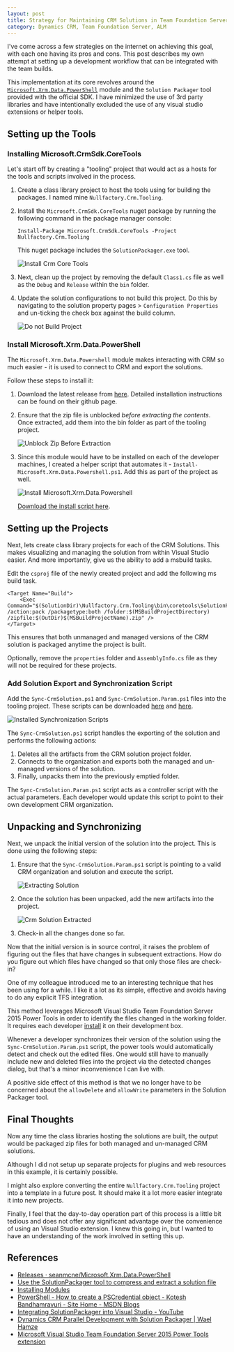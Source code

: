 ```yaml
---
layout: post
title: Strategy for Maintaining CRM Solutions in Team Foundation Server using Microsoft.Xrm.Data.PowerShell
category: Dynamics CRM, Team Foundation Server, ALM
---
```


I've come across a few strategies on the internet on achieving this goal, with each one having its pros and cons. This post describes my own attempt at setting up a development workflow that can be integrated with the team builds.

This implementation at its core revolves around the [`Microsoft.Xrm.Data.PowerShell`](https://github.com/seanmcne/Microsoft.Xrm.Data.PowerShell) module and the `Solution Packager` tool provided with the official SDK. I have minimized the use of 3rd party libraries and have intentionally excluded the use of any visual studio extensions or helper tools.

## Setting up the Tools

### Installing Microsoft.CrmSdk.CoreTools

Let's start off by creating a "tooling" project that would act as a hosts for the tools and scripts involved in the process.

1. Create a class library project to host the tools using for building the packages. I named mine `Nullfactory.Crm.Tooling`.
2. Install the `Microsoft.CrmSdk.CoreTools` nuget package by running the following command in the package manager console: 
	
	`Install-Package Microsoft.CrmSdk.CoreTools -Project Nullfactory.Crm.Tooling`

	This nuget package includes the `SolutionPackager.exe` tool.

	![Install Crm Core Tools](/images/posts/CrmDataPowershell/10_InstallCoreTools.png)

3. Next, clean up the project by removing the default `Class1.cs` file as well as the `Debug` and `Release` within the `bin` folder.
3. Update the solution configurations to not build this project. Do this by navigating to the solution property pages > `Configuration Properties` and un-ticking the check box against the build column.

	![Do not Build Project](/images/posts/CrmDataPowershell/20_DontBuild.png)

<!--excerpt-->

### Install Microsoft.Xrm.Data.PowerShell

The `Microsoft.Xrm.Data.Powershell` module makes interacting with CRM so much easier - it is used to connect to CRM and export the solutions. 

Follow these steps to install it:

1. Download the latest release from [here](https://github.com/seanmcne/Microsoft.Xrm.Data.PowerShell/releases/). Detailed installation instructions can be found on their github page. 
2. Ensure that the zip file is unblocked *before extracting the contents*. Once extracted, add them into the bin folder as part of the tooling project.

	![Unblock Zip Before Extraction](/images/posts/CrmDataPowershell/30_UnblockZip.png)
 
3. Since this module would have to be installed on each of the developer machines, I created a helper script that automates it - `Install-Microsoft.Xrm.Data.Powershell.ps1`. Add this as part of the project as well. 

	![Install Microsoft.Xrm.Data.Powershell](/images/posts/CrmDataPowershell/40_InstallPowershell.png)

	[Download the install script here](https://github.com/shanec-/Crm-PowershellBuildDemo/blob/master/src/Nullfactory.Crm.Tooling/bin/Install-Microsoft.Xrm.Data.Powershell.ps1).

## Setting up the Projects

Next, lets create class library projects for each of the CRM Solutions. This makes visualizing and managing the solution from within Visual Studio easier. And more importantly, give us the ability to add a msbuild tasks.

Edit the `csproj` file of the newly created project and add the following ms build task. 

	<Target Name="Build">
		<Exec Command="$(SolutionDir)\Nullfactory.Crm.Tooling\bin\coretools\SolutionPackager.exe /action:pack /packagetype:both /folder:$(MSBuildProjectDirectory) /zipfile:$(OutDir)$(MSBuildProjectName).zip" />
	</Target>

This ensures that both unmanaged and managed versions of the CRM solution is packaged anytime the project is built. 

Optionally, remove the `properties` folder and `AssemblyInfo.cs` file as they will not be required for these projects.

### Add Solution Export and Synchronization Script

Add the `Sync-CrmSolution.ps1` and `Sync-CrmSolution.Param.ps1` files into the tooling project. These scripts can be downloaded [here](https://github.com/shanec-/Crm-PowershellBuildDemo/blob/master/src/Nullfactory.Crm.Tooling/bin/Sync-CrmSolution.ps1) and [here](https://github.com/shanec-/Crm-PowershellBuildDemo/blob/master/src/Nullfactory.Crm.Tooling/bin/Sync-CrmSolution.Param.ps1).

![Installed Synchronization Scripts](/images/posts/CrmDataPowershell/60_SyncScriptsInstalled.png)

The `Sync-CrmSolution.ps1` script handles the exporting of the solution and performs the following actions:
 
 1. Deletes all the artifacts from the CRM solution project folder.
 2. Connects to the organization and exports both the managed and un-managed versions of the solution.
 3. Finally, unpacks them into the previously emptied folder.

The `Sync-CrmSolution.Param.ps1` script acts as a controller script with the actual parameters. Each developer would update this script to point to their own development CRM organization.

## Unpacking and Synchronizing 

Next, we unpack the initial version of the solution into the project. This is done using the following steps: 

1. Ensure that the `Sync-CrmSolution.Param.ps1` script is pointing to a valid CRM organization and solution and execute the script.

	![Extracting Solution](/images/posts/CrmDataPowershell/50_ExtractingSolution.png)
 
2. Once the solution has been unpacked, add the new artifacts into the project.
	
	![Crm Solution Extracted](/images/posts/CrmDataPowershell/70_SolutionExtracted.png)

3. Check-in all the changes done so far.

Now that the initial version is in source control, it raises the problem of figuring out the files that have changes in subsequent extractions. How do you figure out which files have changed so that only those files are check-in?

One of my colleague introduced me to an interesting technique that hes been using for a while. I like it a lot as its simple, effective and avoids having to do any explicit TFS integration.   

This method leverages Microsoft Visual Studio Team Foundation Server 2015 Power Tools in order to identify the files changed in the working folder. It requires each developer [install](https://visualstudiogallery.msdn.microsoft.com/898a828a-af00-42c6-bbb2-530dc7b8f2e1) it on their development box.

Whenever a developer synchronizes their version of the solution using the `Sync-CrmSolution.Param.ps1` script, the power tools would automatically detect and check out the edited files. One would still have to manually include new and deleted files into the project via the detected changes dialog, but that's a minor inconvenience I can live with. 

A positive side effect of this method is that we no longer have to be concerned about the `allowDelete` and `allowWrite` parameters in the Solution Packager tool.

## Final Thoughts

Now any time the class libraries hosting the solutions are built, the output would be packaged zip files for both managed and un-managed CRM solutions. 

Although I did not setup up separate projects for plugins and web resources in this example, it is certainly possible.  

I might also explore converting the entire `Nullfactory.Crm.Tooling` project into a template in a future post. It should make it a lot more easier integrate it into new projects.

Finally, I feel that the day-to-day operation part of this process is a little bit tedious and does not offer any significant advantage over the convenience of using an Visual Studio extension. I knew this going in, but I wanted to have an understanding of the work involved in setting this up. 

## References
- [Releases · seanmcne/Microsoft.Xrm.Data.PowerShell](https://github.com/seanmcne/Microsoft.Xrm.Data.PowerShell/releases/)
- [Use the SolutionPackager tool to compress and extract a solution file](https://msdn.microsoft.com/en-us/library/jj602987.aspx)
- [Installing Modules](https://technet.microsoft.com/en-us/library/dd878350(v=vs.85).aspx)
- [PowerShell - How to create a PSCredential object - Kotesh Bandhamravuri - Site Home - MSDN Blogs](http://blogs.msdn.com/b/koteshb/archive/2010/02/13/powershell-creating-a-pscredential-object.aspx)
- [Integrating SolutionPackager into Visual Studio - YouTube](https://www.youtube.com/watch?v=65MVXzMAWyg)
- [Dynamics CRM Parallel Development with Solution Packager | Wael Hamze](http://waelhamze.com/2014/01/12/dynamics-crm-parallel-development-with-solution-packager/)
- [Microsoft Visual Studio Team Foundation Server 2015 Power Tools extension](https://visualstudiogallery.msdn.microsoft.com/898a828a-af00-42c6-bbb2-530dc7b8f2e1)